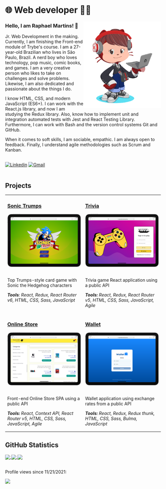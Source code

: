 # :globe_with_meridians: Web developer :technologist:

<img align="right" src="imagens/my_octocat.png" alt="My octocat" width="250px">

### Hello, I am Raphael Martins! 👋

Jr. Web Development in the making. Currently, I am finishing the Front-end module of Trybe's course. I am a 27-year-old Brazilian who lives in São Paulo, Brazil. A nerd boy who loves technology, pop music, comic books, and games. I am a very creative person who likes to take on challenges and solve problems. Likewise, I am also dedicated and passionate about the things I do.

I know HTML, CSS, and modern JavaScript (ES6+). I can work with the React.js library, and now I am studying the Redux library. Also, know how to implement unit and integration automated tests with Jest and React Testing Library. Furthermore, I can work with Bash and the version control systems Git and GitHub.

When it comes to soft skills, I am sociable, empathic. I am always open to feedback. Finally, I understand agile methodologies such as Scrum and Kanban.

<br>

<div>
  <a href="https://www.linkedin.com/in/raphaelameidamartins/" target="_blank" rel="external"><img src="https://img.shields.io/badge/LinkedIn-0077B5?style=for-the-badge&logo=linkedin&logoColor=white" alt="Linkedin"></a>
  <a href="mailto:raphael.almeida.martins@gmail.com" target="_blank"><img src="https://img.shields.io/badge/Gmail-D14836?style=for-the-badge&logo=gmail&logoColor=white" alt="Gmail"></a> 
</div>
<br>

## Projects

<table>
  <tr>
    <td valign="top">
      <h3><a href="https://raphaelalmeidamartins.github.io/sonic-trumps/">Sonic Trumps</a></h3>
      <img width="100%" src="./imagens/sonic-trumps.png" alt="Project-preview" />
      <br>
      <br>
      <p>Top Trumps-style card game with Sonic the Hedgehog characters</p>
      <p><em><strong>Tools</strong>: React, Redux, React Router v6, HTML, CSS, Sass, JavaScript</em></p>
    </td>
    <td valign="top">
      <h3><a href="https://raphaelalmeidamartins.github.io/trivia/">Trivia</a></h3>
      <img width="100%" src="./imagens/trivia.png" alt="Project-preview" />
      <br>
      <br>
      <p>Trivia game React application using a public API</p>
      <p><em><strong>Tools:</strong> React, Redux, React Router v5, HTML, CSS, Sass, JavaScript, Agile</em></p>
    </td>
  </tr>
  <tr>
    <td valign="top">
      <h3><a href="https://raphaelalmeidamartins.github.io/front-end-online-store/#/">Online Store</a></h3>
      <img width="100%" src="./imagens/online-store.png" alt="Project-preview" />
      <br>
      <br>
      <p>Front-end Online Store SPA using a public API</p>
      <p><em><strong>Tools:</strong> React, Context API, React Router v5, HTML, CSS, Sass, JavaScript, Agile</em></p>
    </td>
    <td valign="top">
      <h3><a href="https://raphaelalmeidamartins.github.io/trybewallet/">Wallet</a></h3>
      <img width="100%" src="./imagens/wallet.png" alt="Project-preview" />
      <br>
      <br>
      <p>Wallet application using exchange rates from a public API</p>
      <p><em><strong>Tools:</strong> React, Redux, Redux thunk, HTML, CSS, Sass, Bulma, JavaScript</em></p>
    </td>
  </tr>
</table>

## GitHub Statistics

<a href="https://github.com/anuraghazra/github-readme-stats">
  <img align="center" width="500px" src="https://github-readme-stats.vercel.app/api?username=raphaelalmeidamartins&count_private=true&show_icons=true&theme=dracula" />
</a>
<a href="https://github.com/anuraghazra/github-readme-stats">
  <img align="center" width="500px" src="https://github-readme-stats.vercel.app/api/top-langs/?username=raphaelalmeidamartins&layout=compact&theme=dracula" />
</a>
<a href="https://git.io/streak-stats">
  <img align="center" width="500px" src="http://github-readme-streak-stats.herokuapp.com?user=raphaelalmeidamartins&theme=dark&date_format=M%20j%5B%2C%20Y%5D" />
</a>
<br>
<br>
<div>
  <p>Profile views since 11/21/2021:</p>
  <p><img alingn="center" src="https://profile-counter.glitch.me/raphaelalmeidamartins/count.svg"></p>
</div>
